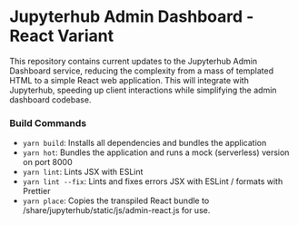 # Jupyterhub Admin Dashboard - React Variant

This repository contains current updates to the Jupyterhub Admin Dashboard service,
reducing the complexity from a mass of templated HTML to a simple React web application.
This will integrate with Jupyterhub, speeding up client interactions while simplifying the
admin dashboard codebase.

### Build Commands

- `yarn build`: Installs all dependencies and bundles the application
- `yarn hot`: Bundles the application and runs a mock (serverless) version on port 8000
- `yarn lint`: Lints JSX with ESLint
- `yarn lint --fix`: Lints and fixes errors JSX with ESLint / formats with Prettier
- `yarn place`: Copies the transpiled React bundle to /share/jupyterhub/static/js/admin-react.js for use.
